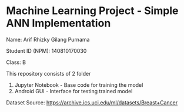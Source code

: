 # Machine Learning Project - Simple ANN Implementation

Name: Arif Rhizky Gilang Purnama

Student ID (NPM): 140810170030

Class: B

This repository consists of 2 folder

1. Jupyter Notebook - Base code for training the model
2. Android GUI - Interface for testing trained model 

Dataset Source: https://archive.ics.uci.edu/ml/datasets/Breast+Cancer
